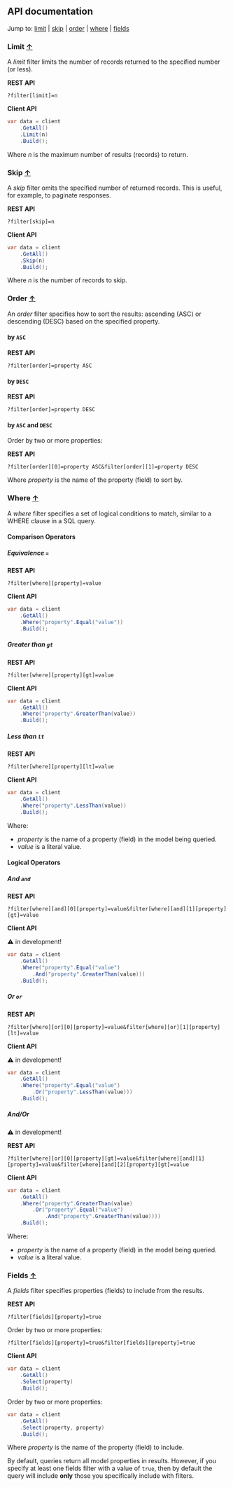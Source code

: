 ## API documentation

Jump to:
  [limit](#limit) |
  [skip](#skip) |
  [order](#order) |
  [where](#where) |
  [fields](#fields)

### Limit [&uarr;](#api-documentation)

A *limit* filter limits the number of records returned to the specified number (or less).

**REST API**

```
?filter[limit]=n
```

**Client API**

``` cs
var data = client
    .GetAll()
    .Limit(n)
    .Build();
```

Where *n* is the maximum number of results (records) to return.

### Skip [&uarr;](#api-documentation)

A *skip* filter omits the specified number of returned records. This is useful, for example, to paginate responses.

**REST API**

```
?filter[skip]=n
```

**Client API**

``` cs
var data = client
    .GetAll()
    .Skip(n)
    .Build();
```

Where *n* is the number of records to skip.

### Order [&uarr;](#api-documentation)

An *order* filter specifies how to sort the results: ascending (ASC) or descending (DESC) based on the specified property.

#### by `ASC`

**REST API**

```
?filter[order]=property ASC
```

#### by `DESC`

**REST API**

```
?filter[order]=property DESC
```

#### by `ASC` and `DESC`

Order by two or more properties:

**REST API**

```
?filter[order][0]=property ASC&filter[order][1]=property DESC
```

Where *property* is the name of the property (field) to sort by. 

### Where [&uarr;](#api-documentation)

A *where* filter specifies a set of logical conditions to match, similar to a WHERE clause in a SQL query.

#### Comparison Operators

##### Equivalence `=`

**REST API**

```
?filter[where][property]=value
```

**Client API**

``` cs
var data = client
    .GetAll()
    .Where("property".Equal("value"))
    .Build();
```

##### Greater than `gt`

**REST API**

```
?filter[where][property][gt]=value
```

**Client API**

``` cs
var data = client
    .GetAll()
    .Where("property".GreaterThan(value))
    .Build();
```

##### Less than `lt`

**REST API**

```
?filter[where][property][lt]=value
```

**Client API**

``` cs
var data = client
    .GetAll()
    .Where("property".LessThan(value))
    .Build();
```

Where:

 - *property* is the name of a property (field) in the model being queried.
 - *value* is a literal value. 

#### Logical Operators

##### And `and`

**REST API**

```
?filter[where][and][0][property]=value&filter[where][and][1][property][gt]=value
```

**Client API**

&#9888; in development!

``` cs
var data = client
    .GetAll()
    .Where("property".Equal("value")
        .And("property".GreaterThan(value)))
    .Build();
```

##### Or `or`

**REST API**

```
?filter[where][or][0][property]=value&filter[where][or][1][property][lt]=value
```

**Client API**

&#9888; in development!

``` cs
var data = client
    .GetAll()
    .Where("property".Equal("value")
        .Or("property".LessThan(value)))
    .Build();
```

##### And/Or

&#9888; in development!

**REST API**

```
?filter[where][or][0][property][gt]=value&filter[where][and][1][property]=value&filter[where][and][2][property][gt]=value
```

**Client API**

``` cs
var data = client
    .GetAll()
    .Where("property".GreaterThan(value)
        .Or("property".Equal("value")
            .And("property".GreaterThan(value))))
    .Build();
```

Where:

 - *property* is the name of a property (field) in the model being queried.
 - *value* is a literal value. 

### Fields [&uarr;](#api-documentation)

A *fields* filter specifies properties (fields) to include from the results.

**REST API**

```
?filter[fields][property]=true
```

Order by two or more properties:

```
?filter[fields][property]=true&filter[fields][property]=true
```

**Client API**

``` cs
var data = client
    .GetAll()
    .Select(property)
    .Build();
```

Order by two or more properties:

``` cs
var data = client
    .GetAll()
    .Select(property, property)
    .Build();
```

Where *property* is the name of the property (field) to include.

By default, queries return all model properties in results. However, if you specify at least one fields filter with a value of `true`, then by default the query will include **only** those you specifically include with filters.
